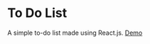 # To Do List

A simple to-do list made using React.js. [Demo](https://to-do-list-by-bilal.vercel.app/)
